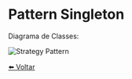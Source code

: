 # Pattern Singleton 
Diagrama de Classes:

![Strategy Pattern](../../Documentos/Imagens/Singleton-Pattern.jpg "Singleton Pattern")

[⬅️ Voltar](https://github.com/hrszanini/bertoti/tree/main/Padr%C3%B5es%20de%20Pojetos)

